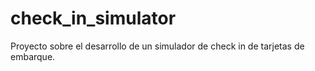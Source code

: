 # check_in_simulator
Proyecto sobre el desarrollo de un simulador de check in de tarjetas de embarque.

